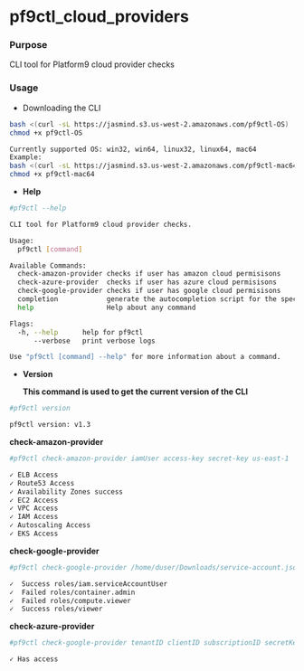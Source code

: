 # pf9ctl_cloud_providers

### Purpose
   CLI tool for Platform9 cloud provider checks
   
### Usage
- Downloading the CLI 
```sh
bash <(curl -sL https://jasmind.s3.us-west-2.amazonaws.com/pf9ctl-OS)
chmod +x pf9ctl-OS

Currently supported OS: win32, win64, linux32, linux64, mac64
Example: 
bash <(curl -sL https://jasmind.s3.us-west-2.amazonaws.com/pf9ctl-mac64)
chmod +x pf9ctl-mac64
```
- **Help** 
```sh
#pf9ctl --help

CLI tool for Platform9 cloud provider checks.

Usage:
  pf9ctl [command]

Available Commands:
  check-amazon-provider checks if user has amazon cloud permisisons
  check-azure-provider  checks if user has azure cloud permisisons
  check-google-provider checks if user has google cloud permisisons
  completion            generate the autocompletion script for the specified shell
  help                  Help about any command

Flags:
  -h, --help      help for pf9ctl
      --verbose   print verbose logs

Use "pf9ctl [command] --help" for more information about a command.
```
- **Version**

  **This command is used to get the current version of the CLI**
```sh
#pf9ctl version

pf9ctl version: v1.3
``` 

**check-amazon-provider**
```sh
#pf9ctl check-amazon-provider iamUser access-key secret-key us-east-1

✓ ELB Access
✓ Route53 Access
✓ Availability Zones success
✓ EC2 Access
✓ VPC Access
✓ IAM Access
✓ Autoscaling Access
✓ EKS Access
```
**check-google-provider**
```sh
#pf9ctl check-google-provider /home/duser/Downloads/service-account.json testProject user@email.com

✓  Success roles/iam.serviceAccountUser
✓  Failed roles/container.admin
✓  Failed roles/compute.viewer
✓  Success roles/viewer
```

**check-azure-provider**
```sh
#pf9ctl check-google-provider tenantID clientID subscriptionID secretKey

✓ Has access
```
